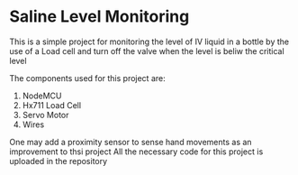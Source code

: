 # Saline Level Monitoring

This is a simple project for monitoring the level of IV liquid in a bottle by the use of a Load cell and turn off the valve when the level is beliw the critical level

The components used for this project are:
1) NodeMCU
2) Hx711 Load Cell
3) Servo Motor
4) Wires

One may add a proximity sensor to sense hand movements as an improvement to thsi project
All the necessary code for this project is uploaded in the repository

